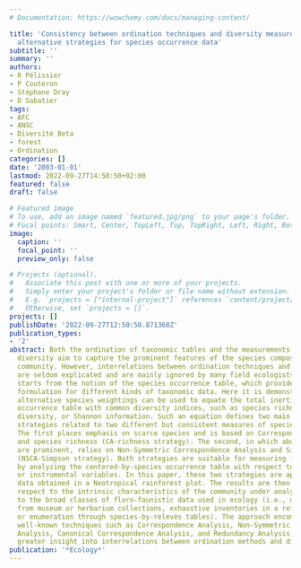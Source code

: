 ```yaml
---
# Documentation: https://wowchemy.com/docs/managing-content/

title: 'Consistency between ordination techniques and diversity measurements: two
  alternative strategies for species occurrence data'
subtitle: ''
summary: ''
authors:
- R Pélissier
- P Couteron
- Stéphane Dray
- D Sabatier
tags:
- AFC
- ANSC
- Diversité Beta
- forest
- Ordination
categories: []
date: '2003-01-01'
lastmod: 2022-09-27T14:50:50+02:00
featured: false
draft: false

# Featured image
# To use, add an image named `featured.jpg/png` to your page's folder.
# Focal points: Smart, Center, TopLeft, Top, TopRight, Left, Right, BottomLeft, Bottom, BottomRight.
image:
  caption: ''
  focal_point: ''
  preview_only: false

# Projects (optional).
#   Associate this post with one or more of your projects.
#   Simply enter your project's folder or file name without extension.
#   E.g. `projects = ["internal-project"]` references `content/project/deep-learning/index.md`.
#   Otherwise, set `projects = []`.
projects: []
publishDate: '2022-09-27T12:50:50.871360Z'
publication_types:
- '2'
abstract: Both the ordination of taxonomic tables and the measurements of species
  diversity aim to capture the prominent features of the species composition of a
  community. However, interrelations between ordination techniques and diversity measurements
  are seldom explicated and are mainly ignored by many field ecologists. This paper
  starts from the notion of the species occurrence table, which provides a unifying
  formulation for different kinds of taxonomic data. Here it is demonstrated that
  alternative species weightings can be used to equate the total inertia of a centered-by-species
  occurrence table with common diversity indices, such as species richness, Simpson
  diversity, or Shannon information. Such an equation defines two main ordination
  strategies related to two different but consistent measures of species diversity.
  The first places emphasis on scarce species and is based on Correspondence Analysis
  and species richness (CA-richness strategy). The second, in which abundant species
  are prominent, relies on Non-Symmetric Correspondence Analysis and Simpson diversity
  (NSCA-Simpson strategy). Both strategies are suitable for measuring ? and ? diversity
  by analyzing the centered-by-species occurrence table with respect to external environmental
  or instrumental variables. In this paper, these two strategies are applied to ecological
  data obtained in a Neotropical rainforest plot. The results are then discussed with
  respect to the intrinsic characteristics of the community under analysis, and also
  to the broad classes of floro-faunistic data used in ecology (i.e., data gathered
  from museum or herbarium collections, exhaustive inventories in a reference plot,
  or enumeration through species-by-relevés tables). The approach encompasses several
  well-known techniques such as Correspondence Analysis, Non-Symmetric Correspondence
  Analysis, Canonical Correspondence Analysis, and Redundancy Analysis, and provides
  greater insight into interrelations between ordination methods and diversity studies.
publication: '*Ecology*'
---
```

